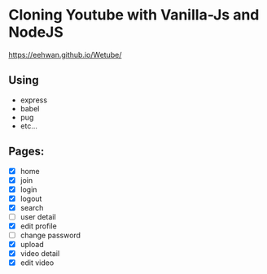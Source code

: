 # Cloning Youtube with Vanilla-Js and NodeJS

https://eehwan.github.io/Wetube/
## Using
- express
- babel
- pug
- etc...

## Pages:
- [x] home
- [x] join
- [x] login
- [x] logout
- [x] search
- [ ] user detail
- [x] edit profile
- [ ] change password
- [x] upload
- [x] video detail
- [x] edit video
